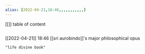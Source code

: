 ```yaml
---
alias: [2022-04-21,18:46,,,,,,,,,,,]
---
```

[[]]
table of content
```toc
```

[[2022-04-21]] 18:46
[[sri aurobindo]]'s major philosophical opus
```query
"life divine book"
```
